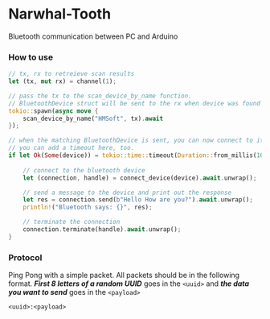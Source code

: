 # Narwhal-Tooth
Bluetooth communication between PC and Arduino

### How to use
```rust
// tx, rx to retreieve scan results
let (tx, mut rx) = channel(1);

// pass the tx to the scan_device_by_name function.
// BluetoothDevice struct will be sent to the rx when device was found
tokio::spawn(async move {
    scan_device_by_name("HMSoft", tx).await
});

// when the matching BluetoothDevice is sent, you can now connect to it
// you can add a timeout here, too.
if let Ok(Some(device)) = tokio::time::timeout(Duration::from_millis(10000), rx.recv()).await {
    
    // connect to the bluetooth device
    let (connection, handle) = connect_device(device).await.unwrap();

    // send a message to the device and print out the response
    let res = connection.send(b"Hello How are you?").await.unwrap();
    println!("Bluetooth says: {}", res);

    // terminate the connection
    connection.terminate(handle).await.unwrap();
}
```

### Protocol
Ping Pong with a simple packet. All packets should be in the following format. ***First 8 letters of a random UUID*** goes in the `<uuid>` and ***the data you want to send*** goes in the `<payload>`
```
<uuid>:<payload>
```